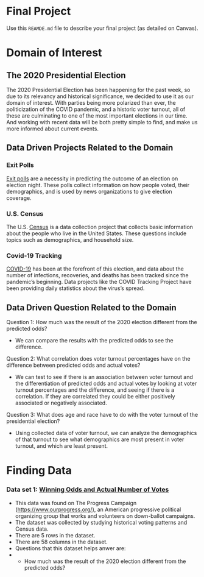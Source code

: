 # Final Project
Use this `REAMDE.md` file to describe your final project (as detailed on Canvas).

# Domain of Interest

## The 2020 Presidential Election
The 2020 Presidential Election has been happening for the past week, so due to its relevancy and 
historical significance, we decided to use it as our domain of interest. With parties being more 
polarized than ever, the politicization of the COVID pandemic, and a historic voter turnout, all of 
these are culminating to one of the most important elections in our time. And working with recent 
data will be both pretty simple to find, and make us more informed about current events.

## Data Driven Projects Related to the Domain
### Exit Polls
[Exit polls](https://www.nytimes.com/interactive/2020/11/03/us/elections/exit-polls-president.html) are a necessity in predicting the outcome of an election on election night. These polls collect information on how people voted, their demographics, and is used by news organizations to give election coverage.
### U.S. Census
The U.S. [Census](https://www.census.gov/quickfacts/fact/table/US/PST045219) is a data collection project that collects basic information about the people who live in the United States. These questions include topics such as demographics, and household size.
### Covid-19 Tracking 
[COVID-19](https://covidtracking.com/data/national) has been at the forefront of this election, and data about the number of infections, recoveries, and deaths has been tracked since the pandemic’s beginning. Data projects like the COVID Tracking Project have been providing daily statistics about the virus’s spread.

## Data Driven Question Related to the Domain
Question 1: How much was the result of the 2020 election different from the predicted odds?
- We can compare the results with the predicted odds to see the difference.

Question 2: What correlation does voter turnout percentages have on the difference between predicted odds and actual votes?
- We can test to see if there is an association between voter turnout and the differentiation of predicted odds and actual votes by looking at voter turnout percentages and the difference, and seeing if there is a correlation. If they are correlated they could be either positively associated or negatively associated. 

Question 3: What does age and race have to do with the voter turnout of the presidential election?
- Using collected data of voter turnout, we can analyze the demographics of that turnout to see what demographics are most present in voter turnout, and which are least present.

# Finding Data
### Data set 1: [Winning Odds and Actual Number of Votes](https://www.ourprogress.org/forecast)
- This data was found on The Progress Campaign (https://www.ourprogress.org/), an American progressive political organizing group that works and volunteers on down-ballot campaigns. 
- The dataset was collected by studying historical voting patterns and Census data. 
- There are 5 rows in the dataset.
- There are 58 columns in the dataset.
- Questions that this dataset helps anwer are: 
- - How much was the result of the 2020 election different from the predicted odds?

